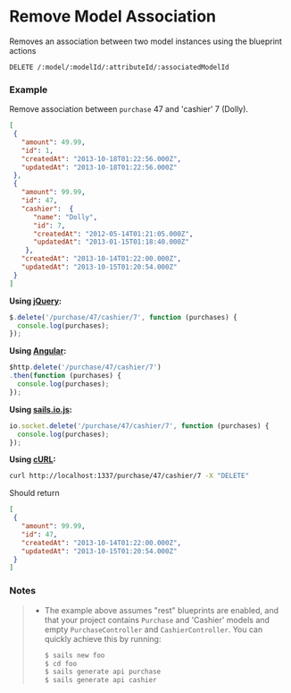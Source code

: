 # Remove Model Association

Removes an association between two model instances using the blueprint actions

```http
DELETE /:model/:modelId/:attributeId/:associatedModelId
```

### Example

Remove association between `purchase` 47 and 'cashier' 7 (Dolly).

```json
[
 {
   "amount": 49.99,
   "id": 1,
   "createdAt": "2013-10-18T01:22:56.000Z",
   "updatedAt": "2013-10-18T01:22:56.000Z"
 },
 {
   "amount": 99.99,
   "id": 47,
   "cashier":  {
      "name": "Dolly",
      "id": 7,
      "createdAt": "2012-05-14T01:21:05.000Z",
      "updatedAt": "2013-01-15T01:18:40.000Z"
    },
   "createdAt": "2013-10-14T01:22:00.000Z",
   "updatedAt": "2013-10-15T01:20:54.000Z"
 }
]
```

**Using [jQuery](http://jquery.com/):**

```javascript
$.delete('/purchase/47/cashier/7', function (purchases) {
  console.log(purchases);
});
```

**Using [Angular](https://angularjs.org/):**

```javascript
$http.delete('/purchase/47/cashier/7')
.then(function (purchases) {
  console.log(purchases);
});
```

**Using [sails.io.js](http://beta.sailsjs.org/#/documentation/reference/websockets/sails.io.js):**

```javascript
io.socket.delete('/purchase/47/cashier/7', function (purchases) {
  console.log(purchases);
});
```

**Using [cURL](http://en.wikipedia.org/wiki/CURL):**

```bash
curl http://localhost:1337/purchase/47/cashier/7 -X "DELETE"
```


Should return 

```json
[
 {
   "amount": 99.99,
   "id": 47,
   "createdAt": "2013-10-14T01:22:00.000Z",
   "updatedAt": "2013-10-15T01:20:54.000Z"
 }
]

```


### Notes

> + The example above assumes "rest" blueprints are enabled, and that your project contains `Purchase` and 'Cashier' models and empty `PurchaseController` and `CashierController`.  You can quickly achieve this by running:
>
>   ```bash
>   $ sails new foo
>   $ cd foo
>   $ sails generate api purchase
>   $ sails generate api cashier
>   ```

<docmeta name="uniqueID" value="Remove2294521">
<docmeta name="displayName" value="Remove Association">
